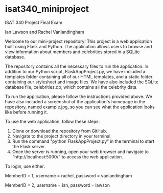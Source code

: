 # isat340_miniproject
ISAT 340 Project Final Exam

Ian Lawson and Rachel Vanlandingham

Welcome to our mini-project repository! This project is a web application built using Flask and Python. The application allows users to browse and view information about members and celebrities stored in a SQLite database.

The repository contains all the necessary files to run the application. In addition to our Python script, FlaskAppProject.py, we have included a templates folder containing all of our HTML templates, and a static folder containing our stylesheet and image files. We have also included the SQLite database file, celebrities.db, which contains all the celebrity data.

To run the application, please follow the instructions provided above. We have also included a screenshot of the application's homepage in the repository, named example.jpg, so you can see what the application looks like before running it.



To use the web application, follow these steps:

1. Clone or download the repository from GitHub.
2. Navigate to the project directory in your terminal.
3. Run the command "python FlaskAppProject.py" in the terminal to start the Flask server.
4. Once the server is running, open your web browser and navigate to "http://localhost:5000/" to access the web application.

To login, use either:

MemberID = 1, username = rachel, password = vanlandingham

MemberID = 2, username = ian, password = lawson
